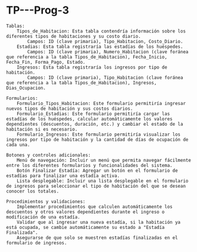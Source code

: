 # TP---Prog-3


    Tablas:
        Tipos_de_Habitacion: Esta tabla contendría información sobre los diferentes tipos de habitaciones y su costo diario.
            Campos: ID (clave primaria), Tipo_Habitacion, Costo_Diario.
        Estadias: Esta tabla registraría las estadías de los huéspedes.
            Campos: ID (clave primaria), Numero_Habitacion (clave foránea que referencia a la tabla Tipos_de_Habitacion), Fecha_Inicio, Fecha_Fin, Forma_Pago, Estado.
        Ingresos: Esta tabla registraría los ingresos por tipo de habitación.
            Campos: ID (clave primaria), Tipo_Habitacion (clave foránea que referencia a la tabla Tipos_de_Habitacion), Ingresos, Dias_Ocupacion.

    Formularios:
        Formulario_Tipos_Habitacion: Este formulario permitiría ingresar nuevos tipos de habitación y sus costos diarios.
        Formulario_Estadias: Este formulario permitiría cargar las estadías de los huéspedes, calcular automáticamente los valores dependientes (descuentos, duración, etc.) y cambiar el estado de la habitación si es necesario.
        Formulario_Ingresos: Este formulario permitiría visualizar los ingresos por tipo de habitación y la cantidad de días de ocupación de cada una.

    Botones y controles adicionales:
        Menú de navegación: Incluir un menú que permita navegar fácilmente entre los diferentes formularios y funcionalidades del sistema.
        Botón Finalizar Estadía: Agregar un botón en el formulario de estadías para finalizar una estadía activa.
        Lista desplegable: Incluir una lista desplegable en el formulario de ingresos para seleccionar el tipo de habitación del que se desean conocer los totales.

    Procedimientos y validaciones:
        Implementar procedimientos que calculen automáticamente los descuentos y otros valores dependientes durante el ingreso o modificación de una estadía.
        Validar que al ingresar una nueva estadía, si la habitación ya está ocupada, se cambie automáticamente su estado a "Estadía Finalizada".
        Asegurarse de que solo se muestren estadías finalizadas en el formulario de ingresos.